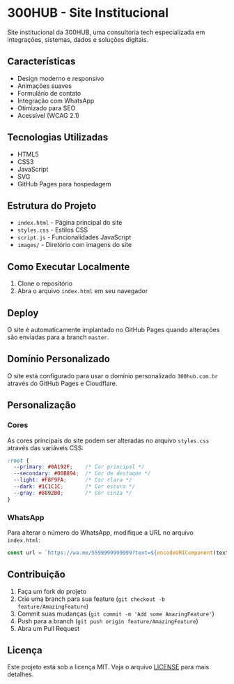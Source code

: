 # 300HUB - Site Institucional

Site institucional da 300HUB, uma consultoria tech especializada em integrações, sistemas, dados e soluções digitais.

## Características

- Design moderno e responsivo
- Animações suaves
- Formulário de contato
- Integração com WhatsApp
- Otimizado para SEO
- Acessível (WCAG 2.1)

## Tecnologias Utilizadas

- HTML5
- CSS3
- JavaScript
- SVG
- GitHub Pages para hospedagem

## Estrutura do Projeto

- `index.html` - Página principal do site
- `styles.css` - Estilos CSS
- `script.js` - Funcionalidades JavaScript
- `images/` - Diretório com imagens do site

## Como Executar Localmente

1. Clone o repositório
2. Abra o arquivo `index.html` em seu navegador

## Deploy

O site é automaticamente implantado no GitHub Pages quando alterações são enviadas para a branch `master`.

## Domínio Personalizado

O site está configurado para usar o domínio personalizado `300hub.com.br` através do GitHub Pages e Cloudflare.

## Personalização

### Cores

As cores principais do site podem ser alteradas no arquivo `styles.css` através das variáveis CSS:

```css
:root {
  --primary: #0A192F;    /* Cor principal */
  --secondary: #00B894;  /* Cor de destaque */
  --light: #F8F9FA;      /* Cor clara */
  --dark: #1C1C1C;       /* Cor escura */
  --gray: #8892B0;       /* Cor cinza */
}
```

### WhatsApp

Para alterar o número do WhatsApp, modifique a URL no arquivo `index.html`:

```javascript
const url = `https://wa.me/5599999999999?text=${encodeURIComponent(texto)}`;
```

## Contribuição

1. Faça um fork do projeto
2. Crie uma branch para sua feature (`git checkout -b feature/AmazingFeature`)
3. Commit suas mudanças (`git commit -m 'Add some AmazingFeature'`)
4. Push para a branch (`git push origin feature/AmazingFeature`)
5. Abra um Pull Request

## Licença

Este projeto está sob a licença MIT. Veja o arquivo [LICENSE](LICENSE) para mais detalhes. 